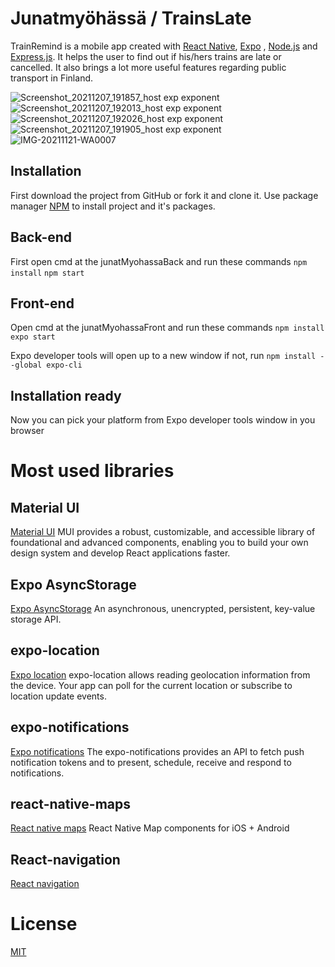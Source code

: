 # Junatmyöhässä / TrainsLate

TrainRemind is a mobile app created with [React Native](https://reactnative.dev/), [Expo](https://expo.dev/) , [Node.js](https://nodejs.org/en/) and [Express.js](https://expressjs.com/). It helps the user to find out if his/hers trains are late or cancelled. It also brings a lot more useful features regarding public transport in Finland.

![Screenshot_20211207_191857_host exp exponent](https://user-images.githubusercontent.com/72009463/145078143-62802d0d-b78f-4e54-a049-7e24412d6d4d.jpg)
![Screenshot_20211207_192013_host exp exponent](https://user-images.githubusercontent.com/72009463/145078162-02607c82-1a09-4d2a-a74e-e53c6b340342.jpg)
![Screenshot_20211207_192026_host exp exponent](https://user-images.githubusercontent.com/72009463/145078176-0dd730a8-c48d-43c5-9866-bdad17d7345c.jpg)
![Screenshot_20211207_191905_host exp exponent](https://user-images.githubusercontent.com/72009463/145078187-1a7162e6-a604-4138-bbf0-030c7328e5db.jpg)
![IMG-20211121-WA0007](https://user-images.githubusercontent.com/72009463/145086497-3c829d54-9625-43a1-93a3-787485284ba4.jpg)

## Installation
First download the project from GitHub or fork it and clone it. 
Use package manager [NPM](https://www.npmjs.com/) to install project and it's packages.

## Back-end
First open cmd at the junatMyohassaBack and run these commands
```npm install```
```npm start```

## Front-end

Open cmd at the junatMyohassaFront and run these commands
```npm install```
```expo start```

Expo developer tools will open up to a new window if not, run 
```npm install --global expo-cli```

## Installation ready
Now you can pick your platform from Expo developer tools window in you browser

# Most used libraries

## Material UI
[Material UI](https://mui.com/)
MUI provides a robust, customizable, and accessible library of foundational and advanced components, enabling you to build your own design system and develop React applications faster.
## Expo AsyncStorage
[Expo AsyncStorage](https://docs.expo.dev/versions/latest/sdk/async-storage/)
An asynchronous, unencrypted, persistent, key-value storage API.

## expo-location
[Expo location](https://docs.expo.dev/versions/latest/sdk/location/)
expo-location allows reading geolocation information from the device. Your app can poll for the current location or subscribe to location update events.

## expo-notifications
[Expo notifications](https://docs.expo.dev/versions/latest/sdk/notifications/)
The expo-notifications provides an API to fetch push notification tokens and to present, schedule, receive and respond to notifications.

## react-native-maps
[React native maps](https://github.com/react-native-maps/react-native-maps)
React Native Map components for iOS + Android

## React-navigation
[React navigation](https://reactnavigation.org/)

# License
[MIT](https://choosealicense.com/licenses/mit/)
